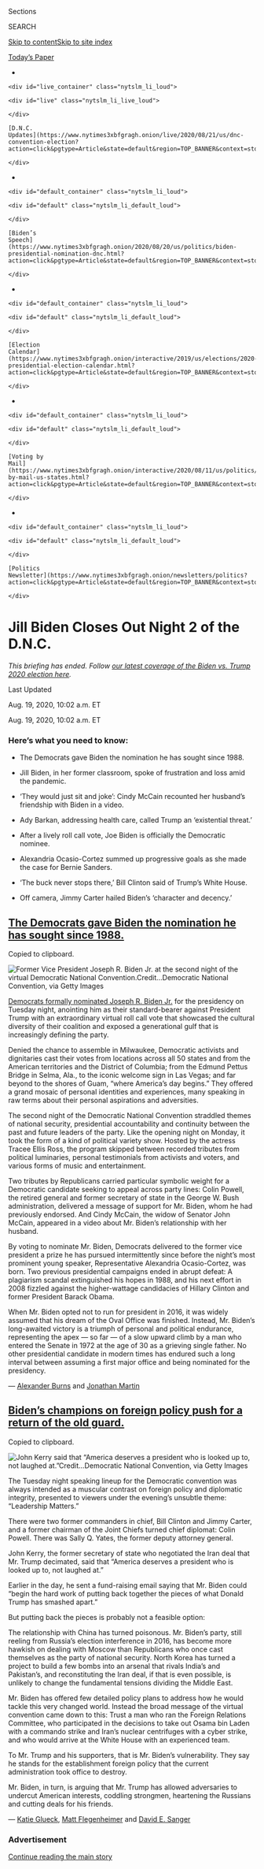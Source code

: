 <div id="app">

<div>

<div>

<div>

<div class="NYTAppHideMasthead css-ri3gv3 e1suatyy0">

<div class="section css-ui9rw0 e1suatyy2">

<div class="css-eph4ug er09x8g0">

<div class="css-6n7j50">

</div>

<span class="css-1dv1kvn">Sections</span>

<div class="css-10488qs">

<span class="css-1dv1kvn">SEARCH</span>

</div>

[Skip to content](#site-content)[Skip to site
index](#site-index)

</div>

<div class="css-10698na e1huz5gh0">

</div>

</div>

<div id="masthead-bar-one" class="section hasLinks css-15hmgas e1csuq9d3">

<div class="css-uqyvli e1csuq9d0">

</div>

<div class="css-1uqjmks e1csuq9d1">

</div>

<div class="css-9e9ivx">

[](https://myaccount.nytimes3xbfgragh.onion/auth/login?response_type=cookie&client_id=vi)

</div>

<div class="css-1bvtpon e1csuq9d2">

[Today’s
Paper](https://www.nytimes3xbfgragh.onion/section/todayspaper)

</div>

</div>

</div>

</div>

<div data-aria-hidden="false">

<div id="site-content" data-role="main">

<div class="css-1ffjgkm">

<div id="NYT_TOP_BANNER_REGION" class="css-1ffjgkm">

<div>

<div id="styln-elections-notifications-menu" class="section interactive-content interactive-size-medium css-s3bo69">

<div class="css-17ih8de interactive-body">

<div class="nytslm_innerContainer" data-aria-live="polite">

<div class="nytslm_title">

</div>

  - 
    
    <div id="live_container" class="nytslm_li_loud">
    
    <div id="live" class="nytslm_li_live_loud">
    
    </div>
    
    [D.N.C.
    Updates](https://www.nytimes3xbfgragh.onion/live/2020/08/21/us/dnc-convention-election?action=click&pgtype=Article&state=default&region=TOP_BANNER&context=storylines_menu)
    
    </div>

  - 
    
    <div id="default_container" class="nytslm_li_loud">
    
    <div id="default" class="nytslm_li_default_loud">
    
    </div>
    
    [Biden’s
    Speech](https://www.nytimes3xbfgragh.onion/2020/08/20/us/politics/biden-presidential-nomination-dnc.html?action=click&pgtype=Article&state=default&region=TOP_BANNER&context=storylines_menu)
    
    </div>

  - 
    
    <div id="default_container" class="nytslm_li_loud">
    
    <div id="default" class="nytslm_li_default_loud">
    
    </div>
    
    [Election
    Calendar](https://www.nytimes3xbfgragh.onion/interactive/2019/us/elections/2020-presidential-election-calendar.html?action=click&pgtype=Article&state=default&region=TOP_BANNER&context=storylines_menu)
    
    </div>

  - 
    
    <div id="default_container" class="nytslm_li_loud">
    
    <div id="default" class="nytslm_li_default_loud">
    
    </div>
    
    [Voting by
    Mail](https://www.nytimes3xbfgragh.onion/interactive/2020/08/11/us/politics/vote-by-mail-us-states.html?action=click&pgtype=Article&state=default&region=TOP_BANNER&context=storylines_menu)
    
    </div>

  - 
    
    <div id="default_container" class="nytslm_li_loud">
    
    <div id="default" class="nytslm_li_default_loud">
    
    </div>
    
    [Politics
    Newsletter](https://www.nytimes3xbfgragh.onion/newsletters/politics?action=click&pgtype=Article&state=default&region=TOP_BANNER&context=storylines_menu)
    
    </div>

</div>

</div>

</div>

</div>

</div>

</div>

<div class="css-15bl40j">

<div id="styln-elections-push-signup" class="section interactive-content interactive-size-medium css-o2xxmf" data-id="100000007292272">

<div class="css-17ih8de interactive-body" data-sourceid="100000007292272">

</div>

</div>

</div>

<div class="css-ftdtgk">

<div class="css-1vkm6nb ehdk2mb0">

# Jill Biden Closes Out Night 2 of the D.N.C.

</div>

*This briefing has ended. Follow* [*our latest coverage of the Biden vs.
Trump 2020 election
here*](https://www.nytimes3xbfgragh.onion/live/2020/08/19/us/dnc-convention-election)*.*

</div>

<div class="css-1eylumt">

<span>Last Updated <span class="css-1xu7vd"></span></span>

<div class="css-ki347z">

<span class="css-1656jku">Aug. 19, 2020, 10:02 a.m.
ET</span><span class="css-xwx5dt"></span>

</div>

<span class="css-1dv1kvn" data-aria-live="polite">Aug. 19, 2020, 10:02
a.m.
    ET</span>

</div>

<div id="feed-top" class="css-7pw99z">

</div>

### Here’s what you need to know:

  - [](#the-democrats-gave-biden-the-nomination-he-has-sought-since-1988)
    
    <span>The Democrats gave Biden the nomination he has sought since
    1988.</span>

  - [](#jill-biden-returns-to-her-old-classroom-to-deliver-convention-speech)
    
    <span>Jill Biden, in her former classroom, spoke of frustration and
    loss amid the
    pandemic.</span>

  - [](#they-would-just-sit-and-joke-cindy-mccain-recounted-her-husbands-friendship-with-biden-in-a-video)
    
    <span>‘They would just sit and joke’: Cindy McCain recounted her
    husband’s friendship with Biden in a
    video.</span>

  - [](#ady-barkan-addressing-health-care-called-trump-an-existential-threat)
    
    <span>Ady Barkan, addressing health care, called Trump an
    ‘existential
    threat.’</span>

  - [](#after-a-lively-roll-call-vote-joe-biden-is-officially-the-democratic-nominee)
    
    <span>After a lively roll call vote, Joe Biden is officially the
    Democratic
    nominee.</span>

  - [](#alexandria-ocasio-cortez-summed-up-progressive-goals-as-she-made-the-case-for-bernie-sanders)
    
    <span>Alexandria Ocasio-Cortez summed up progressive goals as she
    made the case for Bernie
    Sanders.</span>

  - [](#the-buck-never-stops-there-bill-clinton-said-of-trumps-white-house)
    
    <span>‘The buck never stops there,’ Bill Clinton said of Trump’s
    White House.</span>

  - [](#off-camera-jimmy-carter-hailed-bidens-character-and-decency)
    
    <span>Off camera, Jimmy Carter hailed Biden’s ‘character and
    decency.’</span>

<div class="live-blog-post css-10d3q4a" data-test-id="live-blog-post" data-source-id="100000007296009">

<div id="the-democrats-gave-biden-the-nomination-he-has-sought-since-1988" class="css-608m5d">

</div>

<div class="css-j3uhc5">

<div class="css-bd1680">

## [The Democrats gave Biden the nomination he has sought since 1988.](#the-democrats-gave-biden-the-nomination-he-has-sought-since-1988)

<span class="css-uj8f8v" data-aria-live="polite">Copied to
clipboard.</span>

</div>

</div>

<div class="css-79elbk" data-testid="photoviewer-wrapper">

<div class="css-z3e15g" data-testid="photoviewer-wrapper-hidden">

</div>

<div class="css-1a48zt4 ehw59r15" data-testid="photoviewer-children">

![<span class="css-16f3y1r e13ogyst0" data-aria-hidden="true">Former
Vice President Joseph R. Biden Jr. at the second night of the virtual
Democratic National
Convention.</span><span class="css-cnj6d5 e1z0qqy90" itemprop="copyrightHolder"><span class="css-1ly73wi e1tej78p0">Credit...</span><span><span>Democratic
National Convention, via Getty
Images</span></span></span>](https://static01.graylady3jvrrxbe.onion/images/2020/08/18/us/politics/18-live-johnk-2329/18-live-johnk-2329-articleLarge.jpg?quality=75&auto=webp&disable=upscale)

</div>

</div>

[Democrats formally nominated Joseph R. Biden
Jr.](https://www.nytimes3xbfgragh.onion/2020/08/18/us/politics/roll-call-pass-dnc.html)
for the presidency on Tuesday night, anointing him as their
standard-bearer against President Trump with an extraordinary virtual
roll call vote that showcased the cultural diversity of their coalition
and exposed a generational gulf that is increasingly defining the party.

Denied the chance to assemble in Milwaukee, Democratic activists and
dignitaries cast their votes from locations across all 50 states and
from the American territories and the District of Columbia; from the
Edmund Pettus Bridge in Selma, Ala., to the iconic welcome sign in Las
Vegas; and far beyond to the shores of Guam, “where America’s day
begins.” They offered a grand mosaic of personal identities and
experiences, many speaking in raw terms about their personal aspirations
and adversities.

The second night of the Democratic National Convention straddled themes
of national security, presidential accountability and continuity between
the past and future leaders of the party. Like the opening night on
Monday, it took the form of a kind of political variety show. Hosted by
the actress Tracee Ellis Ross, the program skipped between recorded
tributes from political luminaries, personal testimonials from activists
and voters, and various forms of music and entertainment.

Two tributes by Republicans carried particular symbolic weight for a
Democratic candidate seeking to appeal across party lines: Colin Powell,
the retired general and former secretary of state in the George W. Bush
administration, delivered a message of support for Mr. Biden, whom he
had previously endorsed. And Cindy McCain, the widow of Senator John
McCain, appeared in a video about Mr. Biden’s relationship with her
husband.

By voting to nominate Mr. Biden, Democrats delivered to the former vice
president a prize he has pursued intermittently since before the night’s
most prominent young speaker, Representative Alexandria Ocasio-Cortez,
was born. Two previous presidential campaigns ended in abrupt defeat: A
plagiarism scandal extinguished his hopes in 1988, and his next effort
in 2008 fizzled against the higher-wattage candidacies of Hillary
Clinton and former President Barack Obama.

When Mr. Biden opted not to run for president in 2016, it was widely
assumed that his dream of the Oval Office was finished. Instead, Mr.
Biden’s long-awaited victory is a triumph of personal and political
endurance, representing the apex — so far — of a slow upward climb by a
man who entered the Senate in 1972 at the age of 30 as a grieving single
father. No other presidential candidate in modern times has endured such
a long interval between assuming a first major office and being
nominated for the presidency.

<div class="css-j3uhc5">

— [<span class="css-1baulvz" itemprop="name">Alexander
Burns</span>](https://www.nytimes3xbfgragh.onion/by/alexander-burns) and
[<span class="css-1baulvz last-byline" itemprop="name">Jonathan
Martin</span>](https://www.nytimes3xbfgragh.onion/by/jonathan-martin)

</div>

<div>

</div>

</div>

<div class="live-blog-post css-10d3q4a" data-test-id="live-blog-post" data-source-id="100000007296010">

<div id="bidens-champions-on-foreign-policy-push-for-a-return-of-the-old-guard" class="css-608m5d">

</div>

<div class="css-j3uhc5">

<div class="css-bd1680">

## [Biden’s champions on foreign policy push for a return of the old guard.](#bidens-champions-on-foreign-policy-push-for-a-return-of-the-old-guard)

<span class="css-uj8f8v" data-aria-live="polite">Copied to
clipboard.</span>

</div>

</div>

<div class="css-79elbk" data-testid="photoviewer-wrapper">

<div class="css-z3e15g" data-testid="photoviewer-wrapper-hidden">

</div>

<div class="css-1a48zt4 ehw59r15" data-testid="photoviewer-children">

![<span class="css-16f3y1r e13ogyst0" data-aria-hidden="true">John Kerry
said that “America deserves a president who is looked up to, not laughed
at.”</span><span class="css-cnj6d5 e1z0qqy90" itemprop="copyrightHolder"><span class="css-1ly73wi e1tej78p0">Credit...</span><span><span>Democratic
National Convention, via Getty
Images</span></span></span>](https://static01.graylady3jvrrxbe.onion/images/2020/08/18/us/politics/18-live-johnk-23292/18-live-johnk-23292-articleLarge.jpg?quality=75&auto=webp&disable=upscale)

</div>

</div>

The Tuesday night speaking lineup for the Democratic convention was
always intended as a muscular contrast on foreign policy and diplomatic
integrity, presented to viewers under the evening’s unsubtle theme:
“Leadership Matters.”

There were two former commanders in chief, Bill Clinton and Jimmy
Carter, and a former chairman of the Joint Chiefs turned chief diplomat:
Colin Powell. There was Sally Q. Yates, the former deputy attorney
general.

John Kerry, the former secretary of state who negotiated the Iran deal
that Mr. Trump decimated, said that “America deserves a president who is
looked up to, not laughed at.”

Earlier in the day, he sent a fund-raising email saying that Mr. Biden
could “begin the hard work of putting back together the pieces of what
Donald Trump has smashed apart.”

But putting back the pieces is probably not a feasible option:

The relationship with China has turned poisonous. Mr. Biden’s party,
still reeling from Russia’s election interference in 2016, has become
more hawkish on dealing with Moscow than Republicans who once cast
themselves as the party of national security. North Korea has turned a
project to build a few bombs into an arsenal that rivals India’s and
Pakistan’s, and reconstituting the Iran deal, if that is even possible,
is unlikely to change the fundamental tensions dividing the Middle East.

Mr. Biden has offered few detailed policy plans to address how he would
tackle this very changed world. Instead the broad message of the virtual
convention came down to this: Trust a man who ran the Foreign Relations
Committee, who participated in the decisions to take out Osama bin Laden
with a commando strike and Iran’s nuclear centrifuges with a cyber
strike, and who would arrive at the White House with an experienced
team.

To Mr. Trump and his supporters, that is Mr. Biden’s vulnerability. They
say he stands for the establishment foreign policy that the current
administration took office to destroy.

Mr. Biden, in turn, is arguing that Mr. Trump has allowed adversaries to
undercut American interests, coddling strongmen, heartening the Russians
and cutting deals for his friends.

<div class="css-j3uhc5">

— [<span class="css-1baulvz" itemprop="name">Katie
Glueck</span>](https://www.nytimes3xbfgragh.onion/by/katie-glueck),
[<span class="css-1baulvz" itemprop="name">Matt
Flegenheimer</span>](https://www.nytimes3xbfgragh.onion/by/matt-flegenheimer)
and [<span class="css-1baulvz last-byline" itemprop="name">David E.
Sanger</span>](https://www.nytimes3xbfgragh.onion/by/david-e-sanger)

</div>

<div>

</div>

</div>

<div id="ad-0" class="css-1pmeh62">

<div class="css-142l3g4">

### Advertisement

[Continue reading the main
story](#after-dfp-ad-mid1)

<div id="dfp-ad-mid1" class="ad dfp-ad-mid1-wrapper" style="text-align:center;height:100%;display:block">

</div>

<div id="after-dfp-ad-mid1">

</div>

</div>

</div>

<div class="live-blog-post css-10d3q4a" data-test-id="live-blog-post" data-source-id="100000007295808">

<div id="jill-biden-returns-to-her-old-classroom-to-deliver-convention-speech" class="css-608m5d">

</div>

<div class="css-j3uhc5">

<div class="css-bd1680">

## [Jill Biden, in her former classroom, spoke of frustration and loss amid the pandemic.](#jill-biden-returns-to-her-old-classroom-to-deliver-convention-speech)

<span class="css-uj8f8v" data-aria-live="polite">Copied to
clipboard.</span>

</div>

</div>

![<span class="css-16f3y1r e13ogyst0">Jill Biden told the Democratic
National Convention about her husband’s strong faith and purpose and the
means of healing in
hardship.</span>](https://static01.graylady3jvrrxbe.onion/images/2020/08/18/us/elections/Screen-Shot-2020-08-18-at-11/Screen-Shot-2020-08-18-at-11-videoSixteenByNineJumbo1600.png)

[Jill
Biden](https://www.nytimes3xbfgragh.onion/2020/08/18/us/politics/jill-biden-dnc-speech.html),
who as second lady of the United States taught English at a community
college throughout her time in the administration, returned to a
classroom to give her convention speech on Tuesday.

Dr. Biden spoke from Brandywine High School in Wilmington, Del., where
she taught English in the early 1990s. She spoke from
[Room 232](https://twitter.com/DrBiden/status/1295694942141067269), her
former classroom.

“You can hear the anxiety that echoes down empty hallways,” Dr. Biden
said. “There’s no scent of new notebooks or freshly waxed floors. The
rooms are dark as the bright young faces that should fill them are now
confined to boxes on a computer screen.”

Dr. Biden expressed heartache over the losses from the coronavirus, as
well as the frustration and fear it was inspiring among parents of
schoolchildren. “Like so many of you, I’m left asking, ‘How do I keep my
family safe?’” she said.

Dr. Biden’s convention speech focused in large measure on loss —
something that has deeply affected her husband, Joseph R. Biden Jr., in
different chapters of his life.

She recalled her early days with Mr. Biden, in the years after his first
wife and daughter were killed in a car accident.

“How do you make a broken family whole?” she asked. “The same way you
make a nation whole. With love and understanding, and with small acts of
kindness. With bravery. With unwavering faith.”

And she recalled how Mr. Biden pressed on after the death of their son
Beau Biden
[in 2015](https://www.nytimes3xbfgragh.onion/2015/05/31/us/politics/joseph-r-biden-iii-vice-presidents-son-beau-dies-at-46.html).
At the time, she said, “I wondered if I would ever smile or feel joy
again.” But her husband went back to work.

“Joe’s purpose has always driven him forward,” Dr. Biden said. “His
strength of will is unstoppable. And his faith is unshakable, because
it’s not in politicians or political parties or even in himself. It’s
in the providence of God. His faith is in you — in us.”

Dr. Biden, who married Mr. Biden in 1977, was once a reluctant political
spouse. But this campaign season, she emerged as one of her husband’s
[most prolific
surrogates](https://www.nytimes3xbfgragh.onion/2020/02/01/us/politics/joe-jill-biden-2020.html),
maintaining public campaign schedules at a pace that sometimes surpassed
Mr. Biden’s during the in-person days on the trail early this year, and
serving as a critical adviser.

When Dr. Biden finished speaking, Mr. Biden greeted her with a hug.

“Hey, everyone, I’m Jill Biden’s husband,” he said. “You can see why
she’s the love of my life and the rock of our family.”

<div class="css-j3uhc5">

— [<span class="css-1baulvz" itemprop="name">Thomas
Kaplan</span>](https://www.nytimes3xbfgragh.onion/by/thomas-kaplan) and
[<span class="css-1baulvz last-byline" itemprop="name">Katie
Glueck</span>](https://www.nytimes3xbfgragh.onion/by/katie-glueck)

</div>

<div>

</div>

</div>

<div class="live-blog-post css-10d3q4a" data-test-id="live-blog-post" data-source-id="100000007295620">

<div id="they-would-just-sit-and-joke-cindy-mccain-recounted-her-husbands-friendship-with-biden-in-a-video" class="css-608m5d">

</div>

<div class="css-j3uhc5">

<div class="css-bd1680">

## [‘They would just sit and joke’: Cindy McCain recounted her husband’s friendship with Biden in a video.](#they-would-just-sit-and-joke-cindy-mccain-recounted-her-husbands-friendship-with-biden-in-a-video)

<span class="css-uj8f8v" data-aria-live="polite">Copied to
clipboard.</span>

</div>

</div>

<div class="css-79elbk" data-testid="photoviewer-wrapper">

<div class="css-z3e15g" data-testid="photoviewer-wrapper-hidden">

</div>

<div class="css-1a48zt4 ehw59r15" data-testid="photoviewer-children">

![<span class="css-16f3y1r e13ogyst0" data-aria-hidden="true">“It was
like a comedy show sometimes to watch the two of them,” Cindy McCain
said of her late husband, John McCain, and Joe
Biden.</span><span class="css-cnj6d5 e1z0qqy90" itemprop="copyrightHolder"><span class="css-1ly73wi e1tej78p0">Credit...</span><span><span>Francisco
Kjolseth/The Salt Lake Tribune, via Associated
Press</span></span></span>](https://static01.graylady3jvrrxbe.onion/images/2020/08/18/us/politics/18-live-kaplan-1752/merlin_158448843_697ff41b-ba94-4eac-87f7-0bd852f8b303-articleLarge.jpg?quality=75&auto=webp&disable=upscale)

</div>

</div>

Cindy McCain, the widow of Senator John McCain, lent her voice to a
video that aired as part of the Democratic National Convention on
Tuesday — another nod to Republican voters who may be willing to cross
party lines and support Joseph R. Biden Jr.

The video recounted the longtime friendship between Mr. Biden, a former
Delaware senator, and Mr. McCain, who represented Arizona until [his
death
in 2018](https://www.nytimes3xbfgragh.onion/2018/08/25/obituaries/john-mccain-dead.html).

“They would just sit and joke,” Mrs. McCain said in the video. “It was
like a comedy show sometimes to watch the two of them.”

The video described how Mr. Biden forged relationships with his Senate
colleagues over the course of his career. Mrs. McCain called it “a style
of legislating and leadership that you don’t find much anymore.”

Mrs. McCain did not explicitly endorse Mr. Biden in the video. Earlier
on Tuesday, she [wrote on
Twitter](https://twitter.com/cindymccain/status/1295845241841360897):
“My husband and Vice President Biden enjoyed a 30+ year friendship
dating back to before their years serving together in the Senate, so I
was honored to accept the invitation from the Biden campaign to
participate in a video celebrating their relationship.”

Tuesday was the second consecutive night in which the convention
featured programming that could appeal to disaffected Republican voters.
Monday night’s proceedings included remarks from several notable
Republican figures, including former Gov. John R. Kasich of Ohio. Colin
Powell, a former secretary of state in the George W. Bush
administration, also appeared on Tuesday.

Mr. Biden and Mr. McCain faced each other on opposing tickets in 2008,
when Mr. McCain was the Republican presidential nominee and Mr. Biden
was Barack Obama’s running mate on the Democratic ticket.

Mr. McCain later would come under attack from President Trump, who as a
presidential candidate in 2015 [disparaged Mr. McCain’s Vietnam War
service](https://www.nytimes3xbfgragh.onion/2015/07/19/us/politics/trump-belittles-mccains-war-record.html).
Mr. Trump [continued attacking
him](https://www.nytimes3xbfgragh.onion/2019/03/20/us/politics/trump-john-mccain.html)
even after his death.

<div class="css-j3uhc5">

— [<span class="css-1baulvz last-byline" itemprop="name">Thomas
Kaplan</span>](https://www.nytimes3xbfgragh.onion/by/thomas-kaplan)

</div>

<div>

</div>

</div>

<div class="live-blog-post css-10d3q4a" data-test-id="live-blog-post" data-source-id="100000007295763">

<div id="colin-powell-john-kerry-and-other-national-security-figures-spoke-out-for-biden" class="css-608m5d">

</div>

<div class="css-j3uhc5">

<div class="css-bd1680">

## [Colin Powell, John Kerry and other national security figures spoke out for Biden.](#colin-powell-john-kerry-and-other-national-security-figures-spoke-out-for-biden)

<span class="css-uj8f8v" data-aria-live="polite">Copied to
clipboard.</span>

</div>

</div>

![<span class="css-16f3y1r e13ogyst0">Former Secretary of State Colin
Powell made his first appearance before a Democratic National
Convention, endorsing Joseph R. Biden
Jr.</span>](https://static01.graylady3jvrrxbe.onion/images/2020/08/18/autossell/Screen-Shot-2020-08-18-at-10/Screen-Shot-2020-08-18-at-10-videoSixteenByNineJumbo1600.png)

Colin Powell, a former secretary of state in the George W. Bush
administration, gave a message of support for Joseph R. Biden Jr. at the
Democratic convention on Tuesday night. It was his third consecutive
Democratic presidential endorsement but his first appearance at one of
the party’s national conventions.

Mr. Powell, who had previously said he would vote for Mr. Biden, said in
his convention remarks that the country needed a “commander in chief who
takes care of our troops in the same way he would his own family. For
Joe Biden, that doesn’t need teaching. It comes from the experience he
shares with millions of families sending his beloved son off to war.”

Mr. Powell said Mr. Biden would be a president “who unites us”
domestically and would restore American alliances abroad. Drawing a
contrast with President Trump, Mr. Powell said that Mr. Biden would not
be swayed by “the flattery of dictators and despots.”

Shortly before Mr. Powell spoke, another former secretary of state, John
Kerry, had even harsher words for Mr. Trump and his leadership at the
White House, invoking a recent episode that Mr. Trump has been sensitive
about, when he was [briefly whisked to the
basement](https://www.nytimes3xbfgragh.onion/2020/05/31/us/politics/trump-protests-george-floyd.html)
for his safety.

“Our troops can’t get out of harm’s way by hiding in a White House
bunker,” said Mr. Kerry, the Democrats’ 2004 presidential nominee. He
called Mr. Trump’s trips overseas “blooper reels.”

Mr. Kerry, who helped orchestrate the 2015 Iran nuclear deal that Mr.
Trump has abandoned, said that by contrast, Mr. Biden “knows that even
the United States of America needs friends on this planet.”

Mr. Kerry, a decorated Vietnam War veteran, joined a group of national
security officials who offered pretaped testimonials, a group that
included Marie Yovanovitch, the former ambassador to Ukraine, and former
Defense Secretary Chuck Hagel, who accused Mr. Trump of “dereliction of
duty” for failing to ask President Vladimir V. Putin of Russia about
reports that Moscow had placed bounties on American troops in
Afghanistan.

Mr. Powell, a retired general who served as Ronald Reagan’s national
security adviser and then as chairman of the Joint Chiefs of Staff, was
once regarded as the future of the Republican Party and contemplated
running against Bill Clinton in the 1996 election. Though he is a figure
of the political past at this point — Mr. Powell is 83 — he may carry a
certain moral weight in addressing moderate voters and others who feel
alienated from a party they once called home.

Mr. Powell endorsed Barack Obama in 2008 and 2012, and Hillary Clinton
in 2016.

In a convention heavily focused on racial justice and increasing
minority representation in government, it is also notable that Mr.
Powell, the Harlem-born son of Jamaican immigrants, broke several tall
racial barriers as a Republican appointee. He was the first Black person
to hold every top office he occupied: national security adviser, Joint
Chiefs chairman and secretary of state.

His appearance — like that of another Republican, [former Gov. John R.
Kasich of
Ohio](https://www.nytimes3xbfgragh.onion/2020/08/17/us/politics/john-kasich-biden.html),
on Monday — is eased by a virtual convention that lacks a Democratic
audience that might otherwise be inclined to jeer a former senior Bush
administration official who helped make the case for war in Iraq in
2003.

<div class="css-j3uhc5">

— [<span class="css-1baulvz" itemprop="name">Alexander
Burns</span>](https://www.nytimes3xbfgragh.onion/by/alexander-burns) and
[<span class="css-1baulvz last-byline" itemprop="name">Shane
Goldmacher</span>](https://www.nytimes3xbfgragh.onion/by/shane-goldmacher)

</div>

<div>

</div>

</div>

<div id="ad-1" class="css-1pmeh62">

<div class="css-142l3g4">

### Advertisement

[Continue reading the main
story](#after-dfp-ad-mid2)

<div id="dfp-ad-mid2" class="ad dfp-ad-mid2-wrapper" style="text-align:center;height:100%;display:block">

</div>

<div id="after-dfp-ad-mid2">

</div>

</div>

</div>

<div class="live-blog-post css-10d3q4a" data-test-id="live-blog-post" data-source-id="100000007295508">

<div id="ady-barkan-addressing-health-care-called-trump-an-existential-threat" class="css-608m5d">

</div>

<div class="css-j3uhc5">

<div class="css-bd1680">

## [Ady Barkan, addressing health care, called Trump an ‘existential threat.’](#ady-barkan-addressing-health-care-called-trump-an-existential-threat)

<span class="css-uj8f8v" data-aria-live="polite">Copied to
clipboard.</span>

</div>

</div>

![<span class="css-16f3y1r e13ogyst0">Ady Barkan, a progressive activist
who became a champion for single-payer health care after receiving a
diagnosis of A.L.S. in 2016, spoke at the Democratic National
Convention.</span>](https://static01.graylady3jvrrxbe.onion/images/2020/09/18/autossell/Screen-Shot-2020-08-19-at-12/Screen-Shot-2020-08-19-at-12-videoSixteenByNineJumbo1600.png)

[Ady
Barkan](https://www.nytimes3xbfgragh.onion/2020/08/18/us/politics/ady-barkan-biden-democrats.html),
the well-known progressive activist and supporter of “Medicare for all,”
put a spotlight on the critical issue of health care on Tuesday night,
addressing a subject that Democrats are likely to talk about up and down
the ballot this fall.

“Even during this terrible crisis, Donald Trump and Republican
politicians are trying to take away millions of people’s health
insurance,” Mr. Barkan said. “With the existential threat of another
four years of this president, we all have a profound obligation to act,
not only to vote, but to make sure that our friends, family and
neighbors vote as well.”

Mr. Barkan, who has A.L.S. and spoke through a computerized voice,
appeared as part of a portion of the evening focused on health care, an
issue that was a critical advantage for Democrats in the 2018 midterm
elections and is sure to play an important role this fall as well.

Mr. Biden has campaigned on expanding health coverage under the
Affordable Care Act, the signature domestic achievement of the Obama
presidency. Mr. Trump and congressional Republicans sought to repeal the
health law in 2017 but failed, and the Trump administration is now
asking the Supreme Court [to overturn the
law](https://www.nytimes3xbfgragh.onion/2020/06/26/us/politics/obamacare-trump-administration-supreme-court.html).

Mr. Barkan took a while to come around to supporting Mr. Biden,
mirroring the political journey of many other progressives. Before
making an endorsement in the Democratic primary, Mr. Barkan said he
wanted the nominee to be [“someone other than
Biden.”](https://www.nytimes3xbfgragh.onion/2019/09/19/us/ady-barkan-activist-medicare.html)
He eventually endorsed Senator Elizabeth Warren of Massachusetts, and
then he backed Senator Bernie Sanders of Vermont. Both candidates
supported Medicare for all, unlike Mr. Biden.

But Mr. Biden emerged as the presumptive nominee, and Mr. Barkan
[endorsed him in
July](https://www.nytimes3xbfgragh.onion/2020/07/08/us/politics/ady-barkan-biden-endorsement.html),
providing a boost to Mr. Biden as he seeks to improve his popularity
among progressive voters who were not initially drawn to his candidacy.

In his remarks at the convention, Mr. Barkan described the existing
health care system as falling far short of what Americans deserve,
calling it “fundamentally broken.”

“We live in the richest country in history and yet we do not guarantee
this most basic human right,” he said. “Everyone living in America
should get the health care they need, regardless of their employment
status or ability to pay.”

And Mr. Barkan called for the election of Mr. Biden while also urging
legislative action once he is in office.

“With a compassionate and intelligent president,” Mr. Barkan said, “we
must act together and put on his desk a bill that guarantees us all the
health care we deserve.”

<div class="css-j3uhc5">

— [<span class="css-1baulvz last-byline" itemprop="name">Thomas
Kaplan</span>](https://www.nytimes3xbfgragh.onion/by/thomas-kaplan)

</div>

<div>

</div>

</div>

<div class="live-blog-post css-10d3q4a" data-test-id="live-blog-post" data-source-id="100000007295473">

<div id="after-a-lively-roll-call-vote-joe-biden-is-officially-the-democratic-nominee" class="css-608m5d">

</div>

<div class="css-j3uhc5">

<div class="css-bd1680">

## [After a lively roll call vote, Joe Biden is officially the Democratic nominee.](#after-a-lively-roll-call-vote-joe-biden-is-officially-the-democratic-nominee)

<span class="css-uj8f8v" data-aria-live="polite">Copied to
clipboard.</span>

</div>

</div>

![<span class="css-16f3y1r e13ogyst0">On the second night of the
Democratic National Convention, states called the roll to nominate
Joseph R. Biden Jr. for the
presidency.</span><span class="css-cch8ym"><span class="css-1dv1kvn">Credit</span><span class="css-cnj6d5 e1z0qqy90" itemprop="copyrightHolder"><span class="css-1ly73wi e1tej78p0">Credit...</span><span>Democratic
National Convention, via Associated
Press</span></span></span>](https://static01.graylady3jvrrxbe.onion/images/2020/08/19/us/politics/19Video-Takeaways-video/merlin_175886424_2ccd7f9a-c564-4b6b-b34b-1d2e471f4ea9-videoSixteenByNineJumbo1600.jpg)

Joseph R. Biden Jr. of Delaware is now the Democratic Party’s 2020
presidential nominee.

Mr. Biden, 77, reached the nomination threshold of 1,991 votes around
10:20 p.m. Eastern, when the delegation from his home state delivered
all of its 32 votes to him.

The camera flashed to a grinning Mr. Biden, who plucked off his mask and
rose from his seat in a school library where his wife, Jill, was to
deliver a speech later Tuesday night.

“Thank you from the bottom of my heart,” he said.

The roll call vote, the central event of the national convention, was
drastically revamped to accommodate the constraints imposed by the
coronavirus pandemic. This year, it consisted of a series of pretaped
recordings of delegates listing their vote tallies, replacing the iconic
and photogenic ritual of delegates shouting their state’s numbers into a
hand-held microphone.

<div class="css-nj25e3">

> Kamala is loving this roll call.
> [pic.twitter.com/sQtGnrKLAx](https://t.co/sQtGnrKLAx)
> 
> — Doug Emhoff (@DouglasEmhoff)
> [August 19, 2020](https://twitter.com/DouglasEmhoff/status/1295904487735988227?ref_src=twsrc%5Etfw)

</div>

One big plus: Most of the pretaped segments were filmed outside — on a
beach in California, at a firehouse in Connecticut, atop a train
platform (where else?) in Delaware — bringing air, sunshine, surf and
chirping crickets to a convention for which many speeches have been
filmed indoors.

A handful of the delegates who called the roll for Mr. Biden were well
known.

Khizr Khan, the Gold Star father and immigrant who spoke out about
President Trump’s immigration policies at the 2016 Democratic
convention, represented Virginia and accused the president of standing
up for “white supremacists” during the 2017 unrest in Charlottesville,
Va.

Mayor Muriel Bowser, who oversaw the painting of “Black Lives Matter”
near the White House after federal law enforcement officials violently
disrupted a peaceful protest, represented Washington, D.C.

Jamie Harrison, who is mounting a strong challenge to Senator Lindsey
Graham, Republican of South Carolina and a strong Trump ally, announced
the Palmetto’s State’s votes for Mr. Biden.

Senator Bob Casey, Democrat of Pennsylvania, stood in front of Mr.
Biden’s childhood home in Scranton as he announced that the state had
delivered 175 delegate votes to the former vice president.

Both Mr. Biden and the runner-up, Senator Bernie Sanders, were
nominated.

<div class="css-j3uhc5">

— [<span class="css-1baulvz last-byline" itemprop="name">Glenn
Thrush</span>](https://www.nytimes3xbfgragh.onion/by/glenn-thrush)

</div>

<div>

</div>

</div>

<div class="live-blog-post css-10d3q4a" data-test-id="live-blog-post" data-source-id="100000007295757">

<div id="alexandria-ocasio-cortez-summed-up-progressive-goals-as-she-made-the-case-for-bernie-sanders" class="css-608m5d">

</div>

<div class="css-j3uhc5">

<div class="css-bd1680">

## [Alexandria Ocasio-Cortez summed up progressive goals as she made the case for Bernie Sanders.](#alexandria-ocasio-cortez-summed-up-progressive-goals-as-she-made-the-case-for-bernie-sanders)

<span class="css-uj8f8v" data-aria-live="polite">Copied to
clipboard.</span>

</div>

</div>

![<span class="css-16f3y1r e13ogyst0">On the second night of the
Democratic National Convention, Representative Alexandria Ocasio-Cortez
symbolically nominated Bernie Sanders for
president.</span><span class="css-cch8ym"><span class="css-1dv1kvn">Credit</span><span class="css-cnj6d5 e1z0qqy90" itemprop="copyrightHolder"><span class="css-1ly73wi e1tej78p0">Credit...</span><span>Democratic
National
Convention</span></span></span>](https://static01.graylady3jvrrxbe.onion/images/2020/08/18/us/politics/18dems-ledeall-aoc/18dems-ledeall-aoc-videoSixteenByNine3000-v2.jpg)

Representative Alexandria Ocasio-Cortez, Democrat of New York, had the
official role of putting the name of the 2020 runner-up, Senator Bernie
Sanders, up for the nomination on Tuesday. But Ms. Ocasio-Cortez, a
first-term member of Congress, summed up the scope of the progressive
movement and goals along the way.

Some progressives were frustrated that Ms. Ocasio-Cortez, one of the
party’s rising stars, was granted only a one-minute speaking slot, but
she packed a lot into her just over 90 seconds.

She railed against the “unsustainable brutality of an economy that
rewards explosive inequalities of wealth.” She highlighted the central
causes that Mr. Sanders had pushed, including “guaranteed health care,
higher education, living wages and labor rights for all people.” And she
frontally addressed the need to “to recognize and repair the wounds of
racial injustice, colonization, misogyny and homophobia.”

<div>

</div>

She added five words in Spanish as she called to reimagine immigration
and foreign policy policies to “turn away from the violence and
xenophobia of our past.”

Two words that Ms. Ocasio-Cortez did not say: “Joe Biden.” She explained
that to her big audience on social media soon after.

<div class="css-nj25e3">

> If you were confused, no worries\!  
>   
> Convention rules require roll call & nominations for every candidate
> that passes the delegate threshold.  
>   
> I was asked to 2nd the nom for Sen. Sanders for roll call.  
>   
> I extend my deepest congratulations to
> [@JoeBiden](https://twitter.com/JoeBiden?ref_src=twsrc%5Etfw) - let’s
> go win in November. 🇺🇸 <https://t.co/uI92P3UfLn>
> 
> — Alexandria Ocasio-Cortez (@AOC)
> [August 19, 2020](https://twitter.com/AOC/status/1295902565750771717?ref_src=twsrc%5Etfw)

</div>

Before her appearance, Ms. Ocasio-Cortez had mocked Republican critics
who had tried to make hay of her short slot.

“If I can regularly roast Trump sycophants in 280 characters or less, I
can speak to progressive values in 60 secs (& maybe filibuster a few
extra ),” she
[wrote](https://twitter.com/aoc/status/1295791805867360256) to Bobby
Jindal, the former Republican governor of Louisiana, earlier on Tuesday.

<div class="css-j3uhc5">

— [<span class="css-1baulvz last-byline" itemprop="name">Shane
Goldmacher</span>](https://www.nytimes3xbfgragh.onion/by/shane-goldmacher)

</div>

</div>

<div id="ad-2" class="css-1pmeh62">

<div class="css-142l3g4">

### Advertisement

[Continue reading the main
story](#after-dfp-ad-mid3)

<div id="dfp-ad-mid3" class="ad dfp-ad-mid3-wrapper" style="text-align:center;height:100%;display:block">

</div>

<div id="after-dfp-ad-mid3">

</div>

</div>

</div>

<div class="live-blog-post css-10d3q4a" data-test-id="live-blog-post" data-source-id="100000007295592">

<div id="a-security-guards-meeting-with-biden-went-viral-she-has-now-nominated-him-for-the-presidency" class="css-608m5d">

</div>

<div class="css-j3uhc5">

<div class="css-bd1680">

## [A security guard’s meeting with Biden went viral. She has now nominated him for the presidency.](#a-security-guards-meeting-with-biden-went-viral-she-has-now-nominated-him-for-the-presidency)

<span class="css-uj8f8v" data-aria-live="polite">Copied to
clipboard.</span>

</div>

</div>

![<span class="css-16f3y1r e13ogyst0">Jacquelyn Brittany, a security
guard, spoke about her encounter with Joe Biden on an elevator that went
viral and nominated him for
president.</span>](https://static01.graylady3jvrrxbe.onion/images/2020/08/18/autossell/Screen-Shot-2020-08-18-at-11/Screen-Shot-2020-08-18-at-11-videoSixteenByNineJumbo1600.png)

It was an accidental viral moment for Joseph R. Biden Jr., at a time
when his quest for the Democratic nomination seemed to be flagging. En
route to an interview last year with the editorial board of The New York
Times, Mr. Biden found himself in an elevator with [Jacquelyn,
a 31-year-old security
guard](https://www.nytimes3xbfgragh.onion/2020/08/18/us/politics/nyt-security-guard-joe-biden-nomination.html)
who shyly admitted she was star-struck.

“I love you,” Jacquelyn told the former vice president. “I do. You’re
like my favorite.” Mr. Biden, smiling, asked if she had a camera. The
two posed for a selfie on her smartphone.

It was a fleeting exchange that happened to be captured by a film crew
for “The Weekly,” an FX show produced in collaboration with The Times.
Mr. Biden did not receive [the paper’s
endorsement](https://www.nytimes3xbfgragh.onion/2020/01/19/us/politics/amy-klobuchar-elizabeth-warren-new-york-times-endorsement.html)
during the Democratic primary — that went to Senators Amy Klobuchar and
Elizabeth Warren — but his easy rapport with Jacquelyn struck a chord on
social media.

<div class="css-nj25e3">

> Honored to have won Jacquelyn's endorsement.
> [pic.twitter.com/tGpNZjXacu](https://t.co/tGpNZjXacu)
> 
> — Joe Biden (@JoeBiden)
> [January 20, 2020](https://twitter.com/JoeBiden/status/1219350885521858562?ref_src=twsrc%5Etfw)

</div>

On Tuesday night, Jacquelyn made a more deliberate appearance before a
national TV audience. The Biden campaign selected her as the first
person to enter Mr. Biden’s name into nomination for president at the
Democratic National Convention. She spoke before the start of the roll
call vote.

“I take powerful people up on my elevator all the time,” Jacquelyn said.
“When they get off, they go to their important meetings. Me? I just head
back to the lobby. But in the short time I spent with Joe Biden, I could
tell he really saw me, that he actually cared, that my life meant
something to him.”

Her role on Tuesday was an honor that dovetailed with some of the themes
the Biden team is keen to promote this week, including his support among
working Americans and Black women in particular. And her appearance nods
to what advisers believe is Mr. Biden’s chief political strength, a
sense of empathy and ease with Americans from many walks of life.

<div class="css-nj25e3">

> Jacquelyn: Your nomination means the world to me. Thank you — and I
> hope you know: we love you back.
> [\#DemConvention](https://twitter.com/hashtag/DemConvention?src=hash&ref_src=twsrc%5Etfw)
> [pic.twitter.com/BDS1HQAxhM](https://t.co/BDS1HQAxhM)
> 
> — Joe Biden (@JoeBiden)
> [August 19, 2020](https://twitter.com/JoeBiden/status/1295900540694433792?ref_src=twsrc%5Etfw)

</div>

Jacquelyn is employed by The Times as a security guard. She has no role
in the newspaper’s journalism **** or editorial page, and she is not
bound by rules that prohibit many of the company’s employees from
engaging in political activity.

For Jacquelyn, who Biden aides said was declining to make her last name
public, the Tuesday cameo will be the culmination of an unusual and
unexpected role in a national campaign.

“I never thought I would be in a position to do this,” [she told The
Washington
Post](https://www.washingtonpost.com/politics/the-security-guard-blurted-i-love-you-to-joe-biden-in-an-elevator-one-viral-video-later-she-will-nominate-him-for-president/2020/08/18/df652f04-e178-11ea-b69b-64f7b0477ed4_story.html),
which first reported on her role on Tuesday. “I never thought I was
worthy enough to do this.”

<div class="css-j3uhc5">

— [<span class="css-1baulvz last-byline" itemprop="name">Michael M.
Grynbaum</span>](https://www.nytimes3xbfgragh.onion/by/michael-m-grynbaum)

</div>

</div>

<div class="live-blog-post css-10d3q4a" data-test-id="live-blog-post" data-source-id="100000007295770">

<div id="the-buck-never-stops-there-bill-clinton-said-of-trumps-white-house" class="css-608m5d">

</div>

<div class="css-j3uhc5">

<div class="css-bd1680">

## [‘The buck never stops there,’ Bill Clinton said of Trump’s White House.](#the-buck-never-stops-there-bill-clinton-said-of-trumps-white-house)

<span class="css-uj8f8v" data-aria-live="polite">Copied to
clipboard.</span>

</div>

</div>

![<span class="css-16f3y1r e13ogyst0">Former President Clinton spoke out
against President Trump and in support of Joe Biden’s work ethic on the
second night of the Democratic National
Convention.</span>](https://static01.graylady3jvrrxbe.onion/images/2020/08/18/us/politics/Screen-Shot-2020-08-18-at-11/Screen-Shot-2020-08-18-at-11-videoSixteenByNineJumbo1600.png)

Bill Clinton, once the Democratic Party’s charismatic headliner and
centrist standard-bearer, played a decidedly supporting role on Tuesday
night, offering a stinging rebuke of the “chaos” President Trump has
brought to the office he held from 1992 to 2000.

Mr. Clinton jokingly urged voters to support Mr. Trump if “you want a
president who defines the job as spending hours a day watching TV and
zapping people on social media.”

The former president accused Mr. Trump of downplaying the [coronavirus
crisis](https://www.nytimes3xbfgragh.onion/news-event/coronavirus), and
of collapsing under the pressure of a real management challenge.

“At a time like this, the Oval Office should be a command center,” said
Mr. Clinton, 74, speaking from his mansion in the northern suburbs of
New York City. “Instead, it’s a storm center. There’s only chaos. Just
one thing never changes — his determination to deny responsibility and
shift the blame. The buck never stops there.”

Mr. Clinton — the last president to be impeached before Mr. Trump —
described Mr. Biden as “a go-to-work president. A down-to-earth,
get-the-job-done guy.”

The pandemic-imposed time constraints demanded by the crammed virtual
format of the convention pulled off a feat planners of the event have
been unable to accomplish in nearly three decades. Mr. Clinton spoke for
only a few minutes.

His introduction of President Barack Obama at the 2012 convention in
Charlotte, N.C., [clocked in at 48
minutes](https://www.nytimes3xbfgragh.onion/2020/08/18/us/politics/bill-clinton-convention.html),
far longer than his allotted time slot.

<div class="css-j3uhc5">

— [<span class="css-1baulvz last-byline" itemprop="name">Glenn
Thrush</span>](https://www.nytimes3xbfgragh.onion/by/glenn-thrush)

</div>

<div>

</div>

</div>

<div class="live-blog-post css-10d3q4a" data-test-id="live-blog-post" data-source-id="100000007295701">

<div id="off-camera-jimmy-carter-hailed-bidens-character-and-decency" class="css-608m5d">

</div>

<div class="css-j3uhc5">

<div class="css-bd1680">

## [Off camera, Jimmy Carter hailed Biden’s ‘character and decency.’](#off-camera-jimmy-carter-hailed-bidens-character-and-decency)

<span class="css-uj8f8v" data-aria-live="polite">Copied to
clipboard.</span>

</div>

</div>

Every living past Democratic president is set to speak at the Democratic
National Convention this week. That makes for a sharp and intentional
contrast with next week’s Republican gathering, where the party’s last
living president, George W. Bush, is not expected to appear and its last
presidential nominee, Mitt Romney, voted to impeach President Trump this
year.

The first of three former presidents to speak was a 95-year-old Jimmy
Carter, who testified that Mr. Biden has the “experience, character, and
decency to bring us together and restore America’s greatness.” His wife,
Rosalynn Carter, also spoke.

The Carters did not appear on camera but voiced their support for Mr.
Biden over a montage of images.

Mr. Carter praised Mr. Biden as a loyal supporter of his in the Senate
in the late 1970s — a sign of the longevity of Mr. Biden’s decades-long
career.

“Joe Biden must be our next president,” he said.

Immediately before Mr. Carter were two links to Democratic presidential
lineage: Caroline Kennedy, the daughter of President John F. Kennedy,
and Jack Schlossberg, Mr. Kennedy’s grandson.

The cumulative message was an unmistakable effort to cast Mr. Biden as
firmly in the Democratic mainstream, while some Republican defectors —
Cindy McCain, John Kasich and Colin Powell — made the case that Mr.
Trump falls well outside the G.O.P. tradition.

<div class="css-j3uhc5">

— [<span class="css-1baulvz last-byline" itemprop="name">Shane
Goldmacher</span>](https://www.nytimes3xbfgragh.onion/by/shane-goldmacher)

</div>

</div>

<div id="ad-3" class="css-1pmeh62">

<div class="css-142l3g4">

### Advertisement

[Continue reading the main
story](#after-dfp-ad-mid4)

<div id="dfp-ad-mid4" class="ad dfp-ad-mid4-wrapper" style="text-align:center;height:100%;display:block">

</div>

<div id="after-dfp-ad-mid4">

</div>

</div>

</div>

<div class="live-blog-post css-10d3q4a" data-test-id="live-blog-post" data-source-id="100000007295566">

<div id="democrats-must-take-back-the-senate-chuck-schumer-said" class="css-608m5d">

</div>

<div class="css-j3uhc5">

<div class="css-bd1680">

## [‘Democrats must take back the Senate,’ Chuck Schumer said.](#democrats-must-take-back-the-senate-chuck-schumer-said)

<span class="css-uj8f8v" data-aria-live="polite">Copied to
clipboard.</span>

</div>

</div>

<div class="css-79elbk" data-testid="photoviewer-wrapper">

<div class="css-z3e15g" data-testid="photoviewer-wrapper-hidden">

</div>

<div class="css-1a48zt4 ehw59r15" data-testid="photoviewer-children">

![<span class="css-16f3y1r e13ogyst0" data-aria-hidden="true">Senator
Chuck Schumer, the minority leader, spoke of Democrats’ hopes to regain
control of the Senate. Republicans currently hold 53
seats.</span><span class="css-cnj6d5 e1z0qqy90" itemprop="copyrightHolder"><span class="css-1ly73wi e1tej78p0">Credit...</span><span><span>Democratic
National Convention, via Getty
Images</span></span></span>](https://static01.graylady3jvrrxbe.onion/images/2020/08/18/us/politics/18-live-kaplan-17392/merlin_175880580_e9abc088-5365-47fd-8ea7-f90d732a0a08-articleLarge.jpg?quality=75&auto=webp&disable=upscale)

</div>

</div>

Senator Chuck Schumer of New York, the minority leader, offered a blunt
message to viewers on Tuesday night: “America, Donald Trump has quit on
you.”

Mr. Schumer addressed the convention with less than three months until
November’s elections, when the Democratic Party hopes to win control of
the Senate, where Republicans currently hold 53 seats.

“If we’re going to win this battle for the soul of our nation, Joe can’t
do it alone,” Mr. Schumer said, standing with the Statue of Liberty
behind him. “Democrats must take back the Senate. We will stay united,
from Sanders and Warren to Manchin and Warner. And with our unity, we
will bring bold and dramatic change to our country.”

Mr. Schumer was referring to four members of the Democratic caucus from
opposite wings of the party: two well-known progressives, Senators
Bernie Sanders of Vermont and Elizabeth Warren of Massachusetts, and two
moderates, Senators Joe Manchin III of West Virginia and Mark Warner of
Virginia.

If Joseph R. Biden Jr. wins the presidency, the fate of the Senate will
have a big effect on his legislative prospects. He would face a much
more challenging landscape if Republicans managed to hold on to the
chamber. But Democrats have appeared in increasingly strong position,
[in part because of President Trump’s
unpopularity](https://www.nytimes3xbfgragh.onion/2020/06/25/us/politics/trump-senate-republicans-poll.html).

<div class="css-j3uhc5">

— [<span class="css-1baulvz last-byline" itemprop="name">Thomas
Kaplan</span>](https://www.nytimes3xbfgragh.onion/by/thomas-kaplan)

</div>

</div>

<div class="live-blog-post css-10d3q4a" data-test-id="live-blog-post" data-source-id="100000007295766">

<div id="sally-yates-said-trump-had-trampled-the-rule-of-law" class="css-608m5d">

</div>

<div class="css-j3uhc5">

<div class="css-bd1680">

## [Sally Yates said Trump had ‘trampled the rule of law.’](#sally-yates-said-trump-had-trampled-the-rule-of-law)

<span class="css-uj8f8v" data-aria-live="polite">Copied to
clipboard.</span>

</div>

</div>

![<span class="css-16f3y1r e13ogyst0">Sally Yates, a former acting
attorney general, spoke to the Democratic National Convention about the
flaws she sees in President Trump while endorsing Joe
Biden.</span>](https://static01.graylady3jvrrxbe.onion/images/2020/08/18/autossell/Screen-Shot-2020-08-18-at-9/Screen-Shot-2020-08-18-at-9-videoSixteenByNineJumbo1600.png)

Sally Q. Yates, the former acting attorney general who was fired by
President Trump in his first month on the job for refusing to enforce a
travel ban on predominantly Muslim countries, became the first of many
so-called \#resistance heroes on the left in the Trump era.

On Tuesday, as a speaker on the second night of the Democratic National
Convention, she pressed the case that Mr. Trump, who has fashioned
himself as a “law and order” president, has instead “trampled the rule
of law, trying to weaponize our Justice Department to attack his enemies
and protect his friends.”

She called his Muslim ban “shameful and unlawful.”

“Speaking at a political convention is something I never expected to be
doing, but our democracy is at stake,” Ms. Yates said, attacking Mr.
Trump for fawning over President Vladimir V. Putin of Russia, for trying
to “sabotage” the Postal Service and for undermining the F.B.I. and a
free press.

She said these types of moves “all have one purpose: to remove any check
on his abuse of power. Put simply, he treats our country like it’s his
family business. This time, bankrupting our nation’s moral authority at
home and abroad.”

Ms. Yates spoke for less than five minutes, but she presented herself
and other civil servants who have served in the federal government as
under attack from a rogue president who has “used his position to
benefit himself rather than our country.”

Ms. Yates, who was born in Georgia, has been talked about as a potential
candidate in that increasingly swing state but she has so far opted
against running for office.

<div class="css-j3uhc5">

— [<span class="css-1baulvz last-byline" itemprop="name">Shane
Goldmacher</span>](https://www.nytimes3xbfgragh.onion/by/shane-goldmacher)

</div>

<div>

</div>

</div>

<div class="live-blog-post css-10d3q4a" data-test-id="live-blog-post" data-source-id="100000007295745">

<div id="tracee-ellis-ross-tuesdays-mc-kicked-off-the-night-hello-kamala" class="css-608m5d">

</div>

<div class="css-j3uhc5">

<div class="css-bd1680">

## [Tracee Ellis Ross, Tuesday’s M.C., kicked off the night: ‘Hello, Kamala.’](#tracee-ellis-ross-tuesdays-mc-kicked-off-the-night-hello-kamala)

<span class="css-uj8f8v" data-aria-live="polite">Copied to
clipboard.</span>

</div>

</div>

<div class="css-79elbk" data-testid="photoviewer-wrapper">

<div class="css-z3e15g" data-testid="photoviewer-wrapper-hidden">

</div>

<div class="css-1a48zt4 ehw59r15" data-testid="photoviewer-children">

![<span class="css-16f3y1r e13ogyst0" data-aria-hidden="true">Tracee
Ellis Ross hosted the Democratic National Convention on
Tuesday.</span><span class="css-cnj6d5 e1z0qqy90" itemprop="copyrightHolder"><span class="css-1ly73wi e1tej78p0">Credit...</span><span><span>Democratic
National Convention, via Associated
Press</span></span></span>](https://static01.graylady3jvrrxbe.onion/images/2020/08/18/us/politics/8-live-mohamed-19172/8-live-mohamed-19172-articleLarge.jpg?quality=75&auto=webp&disable=upscale)

</div>

</div>

The actress Tracee Ellis Ross, 47, who has won a Golden Globe Award for
her role on “Black-ish” and [moderated a book tour for the former first
lady Michelle
Obama](https://www.nytimes3xbfgragh.onion/2018/11/20/books/michelle-obama-tracee-ellis-ross-interview.html)
in 2018, is the M.C. of the virtual convention on Tuesday.

“As a Black woman, I find myself at a crucial intersection in American
politics,” Ms. Ross said. “For far too long Black female leadership in
this country has been utilized without being acknowledged or valued.”

The selection of Kamala Harris as Joseph R. Biden Jr.’s running mate has
started to change all that, she added.

“Hello, Kamala,” Ms. Ross said with a smile.

She was preceded by Mayor Tom Barrett of Milwaukee, who invited
Democrats to come to his city after the coronavirus crisis had passed.
“Unlike the president, we never made fun of face masks,” he said. “We
understand why we can’t be together this week, and we hope you do too.”

The producers of “Black-ish” recently aired a 2018 episode in which the
show’s characters discuss their alarm at the state of the country under
President Trump. ABC, which airs the program, had been concerned the
episode’s content was too political,
[Variety](https://variety.com/2020/tv/news/black-ish-episode-please-baby-please-released-hulu-shelved-abc-1234730838/)[**](https://variety.com/2020/tv/news/black-ish-episode-please-baby-please-released-hulu-shelved-abc-1234730838/)[reported.](https://variety.com/2020/tv/news/black-ish-episode-please-baby-please-released-hulu-shelved-abc-1234730838/)

The actress and activist Eva Longoria hosted Monday night’s two-hour
convention schedule; Kerry Washington will M.C. on Wednesday and Julia
Louis-Dreyfus will do so on Thursday.

<div class="css-j3uhc5">

— [<span class="css-1baulvz last-byline" itemprop="name">Glenn
Thrush</span>](https://www.nytimes3xbfgragh.onion/by/glenn-thrush)

</div>

</div>

<div id="ad-4" class="css-1pmeh62">

<div class="css-142l3g4">

### Advertisement

[Continue reading the main
story](#after-dfp-ad-mid5)

<div id="dfp-ad-mid5" class="ad dfp-ad-mid5-wrapper" style="text-align:center;height:100%;display:block">

</div>

<div id="after-dfp-ad-mid5">

</div>

</div>

</div>

<div class="live-blog-post css-10d3q4a" data-test-id="live-blog-post" data-source-id="100000007295441">

<div id="stacey-abrams-one-of-17-keynote-speakers-said-biden-would-be-a-champion-for-free-and-fair-elections" class="css-608m5d">

</div>

<div class="css-j3uhc5">

<div class="css-bd1680">

## [Stacey Abrams, one of 17 keynote speakers, said Biden would be ‘a champion for free and fair elections.’](#stacey-abrams-one-of-17-keynote-speakers-said-biden-would-be-a-champion-for-free-and-fair-elections)

<span class="css-uj8f8v" data-aria-live="polite">Copied to
clipboard.</span>

</div>

</div>

<div class="css-79elbk" data-testid="photoviewer-wrapper">

<div class="css-z3e15g" data-testid="photoviewer-wrapper-hidden">

</div>

<div class="css-1a48zt4 ehw59r15" data-testid="photoviewer-children">

![<span class="css-16f3y1r e13ogyst0" data-aria-hidden="true">A group of
Democratic leaders, including Stacey Abrams, delivered the keynote
address.</span><span class="css-cnj6d5 e1z0qqy90" itemprop="copyrightHolder"><span class="css-1ly73wi e1tej78p0">Credit...</span><span><span>Pool
photo by Brian
Snyder</span></span></span>](https://static01.graylady3jvrrxbe.onion/images/2020/08/18/us/politics/18-live-coop-1642/merlin_175880535_f2a3280c-aec3-47be-a799-46624a5f49bc-articleLarge.jpg?quality=75&auto=webp&disable=upscale)

</div>

</div>

Mario M. Cuomo shot to Democratic Party stardom with [a rousing
depiction of a tale of two
cities](https://www.nytimes3xbfgragh.onion/1984/07/17/us/transcript-of-keynote-address-by-cuomo-to-the-convention.html)
in 1984. Ann Richards [brought down the
house](https://www.youtube.com/watch?v=p-tyKWNwtMU) in 1988 by
[declaring of George H.W.
Bush](https://www.nytimes3xbfgragh.onion/1988/07/19/us/transcript-of-the-keynote-address-by-ann-richards-the-texas-treasurer.html):
“Poor George, he can’t help it. He was born with a silver foot in his
mouth.” Barack Obama [launched himself toward the White
House](https://www.nytimes3xbfgragh.onion/2016/07/27/magazine/the-speech-that-made-obama.html)
in 2004 with his stirring account of “the hope of a skinny kid with a
funny name who believes that America has a place for him, too.”

But in this year’s Democratic National Convention, there was not — for
the first time in memory — a single keynote speaker handed the
opportunity to capture the imagination of delegates and viewers at home.

Instead of designating a star for the party’s future, the Democrats
assembled a mash-up of 17 of the “next generation of party leaders” to
speak via video montage Tuesday night.

The list of speakers included Stacey Abrams of Georgia, who [considered
a 2020 presidential
run](https://www.nytimes3xbfgragh.onion/2019/08/13/us/politics/stacey-abrams-fair-fight-2020.html)
herself after falling short in a bid to win her state’s governorship in
2018; three members of Congress; eight state legislators; two mayors;
Jonathan Nez, the president of the Navajo Nation; and Nikki Fried,
Florida’s agriculture commissioner — the only Democrat elected to
statewide office in the critical battleground state.

One after another, speaking in short snippets, they offered a volley of
criticism aimed at President Trump and talked up Joseph R. Biden Jr.

“You deserve more than the constant chaos that Donald Trump delivers,”
said Mayor Robert Garcia of Long Beach, Calif.

Representative Conor Lamb of Pennsylvania added: “Take it from me. When
you’re in the trenches, you want Joe Biden right there next to you.”

Ms. Abrams offered closing remarks, saying that Mr. Biden would be “a
champion for free and fair elections.”

“Our choice is clear,” she said. “A steady, experienced public servant
who can lead us out of this crisis just like he’s done before. Or a man
who only knows how to deny and distract. A leader who cares about our
families, or a president who only cares about himself.”

She added, “Faced with a president of cowardice, Joe Biden is a man of
proven courage.”

<div class="css-j3uhc5">

— [<span class="css-1baulvz" itemprop="name">Reid J.
Epstein</span>](https://www.nytimes3xbfgragh.onion/by/reid-j-epstein),
[<span class="css-1baulvz" itemprop="name">Adam
Nagourney</span>](https://www.nytimes3xbfgragh.onion/by/adam-nagourney)
and [<span class="css-1baulvz last-byline" itemprop="name">Thomas
Kaplan</span>](https://www.nytimes3xbfgragh.onion/by/thomas-kaplan)

</div>

<div>

</div>

</div>

<div>

</div>

<div id="NYT_BELOW_MAIN_CONTENT_REGION">

<div>

<div id="STLYN_guide_v1_STYLN_guide_a" class="section css-l08pwh interactive-content interactive-size-medium">

<div class="css-17ih8de interactive-body">

<div class="g-story g-freebird g-max-limit" data-preview-slug="styln-scroll-guide">

</div>

<div id="g-electionguide-id" class="g-electionguide">

<div class="g-electionguide-container">

<div class="g-electionguide-wrapper">

<div class="g-electionguide-logo">

</div>

# Our 2020 Election Guide

Updated Aug. 21, 2020

  - 
    
    -----
    
    ## The Latest
    
      - Joe Biden [accepted the Democratic
        nomination](https://www.nytimes3xbfgragh.onion/live/2020/08/21/us/dnc-convention-election?action=click&pgtype=Article&state=default&region=BELOW_MAIN_CONTENT&context=storylines_guide),
        urging Americans to have faith that they could “overcome this
        season of darkness.” [Here’s the
        latest.](https://www.nytimes3xbfgragh.onion/live/2020/08/21/us/dnc-convention-election?action=click&pgtype=Article&state=default&region=BELOW_MAIN_CONTENT&context=storylines_guide)

  - 
    
    -----
    
    ## News Analysis
    
      - Looming over Mr. Biden’s nomination was the ever-present shadow
        of another man who’s poised to dominate the campaign: [Donald J.
        Trump](https://www.nytimes3xbfgragh.onion/2020/08/20/us/politics/biden-dnc-speech-trump.html?action=click&pgtype=Article&state=default&region=BELOW_MAIN_CONTENT&context=storylines_guide).

  - 
    
    -----
    
    ## Keep Up With Our Coverage
    
      - Get an
        [email](https://www.nytimes3xbfgragh.onion/newsletters/politics?action=click&pgtype=Article&state=default&region=BELOW_MAIN_CONTENT&context=storylines_guide)
        recapping the day’s news
    
    <!-- end list -->
    
      - Download our mobile app on
        [iOS](https://apps.apple.com/us/app/nytimes/id284862083?ls=1&mat_click_id=5c79ae7455014fd1bd66b5610c05b8f2-20191112-16948&referrer=mat_click_id%3D5c79ae7455014fd1bd66b5610c05b8f2-20191112-16948%26link_click_id%3D722930677036718082)
        and
        [Android](http://a.localytics.com/android?id=com.nytimes.android&referrer=utm_source%3Dother_nyt_mobile_web%26utm_medium%3DWeb%2520page%26utm_term%3DGeneral%2520Mobile%2520Page%26utm_campaign%3DNYT%2520Mobile%2520General%2520Page)
        and turn on Breaking News and Politics alerts

</div>

</div>

</div>

</div>

</div>

</div>

</div>

<div>

</div>

</div>

## Site Index

<div>

</div>

## Site Information Navigation

  - [© <span>2020</span> <span>The New York Times
    Company</span>](https://help.nytimes3xbfgragh.onion/hc/en-us/articles/115014792127-Copyright-notice)

<!-- end list -->

  - [NYTCo](https://www.nytco.com/)
  - [Contact
    Us](https://help.nytimes3xbfgragh.onion/hc/en-us/articles/115015385887-Contact-Us)
  - [Work with us](https://www.nytco.com/careers/)
  - [Advertise](https://nytmediakit.com/)
  - [T Brand Studio](http://www.tbrandstudio.com/)
  - [Your Ad
    Choices](https://www.nytimes3xbfgragh.onion/privacy/cookie-policy#how-do-i-manage-trackers)
  - [Privacy](https://www.nytimes3xbfgragh.onion/privacy)
  - [Terms of
    Service](https://help.nytimes3xbfgragh.onion/hc/en-us/articles/115014893428-Terms-of-service)
  - [Terms of
    Sale](https://help.nytimes3xbfgragh.onion/hc/en-us/articles/115014893968-Terms-of-sale)
  - [Site
    Map](https://spiderbites.nytimes3xbfgragh.onion)
  - [Help](https://help.nytimes3xbfgragh.onion/hc/en-us)
  - [Subscriptions](https://www.nytimes3xbfgragh.onion/subscription?campaignId=37WXW)

</div>

</div>

</div>

</div>
